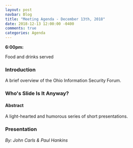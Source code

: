 ```yaml
---
layout: post
navbar: Blog
title: "Meeting Agenda - December 13th, 2018"
date: 2018-12-13 12:00:00 -0400
comments: true
categories: Agenda
---
```


**6:00pm:**

Food and drinks served

### Introduction

A brief overview of the Ohio Information Security Forum.

### **Who's Slide Is It Anyway?**

#### Abstract

A light-hearted and humorous series of short presentations.   

### **Presentation**
_By: John Carls & Paul Hankins_
